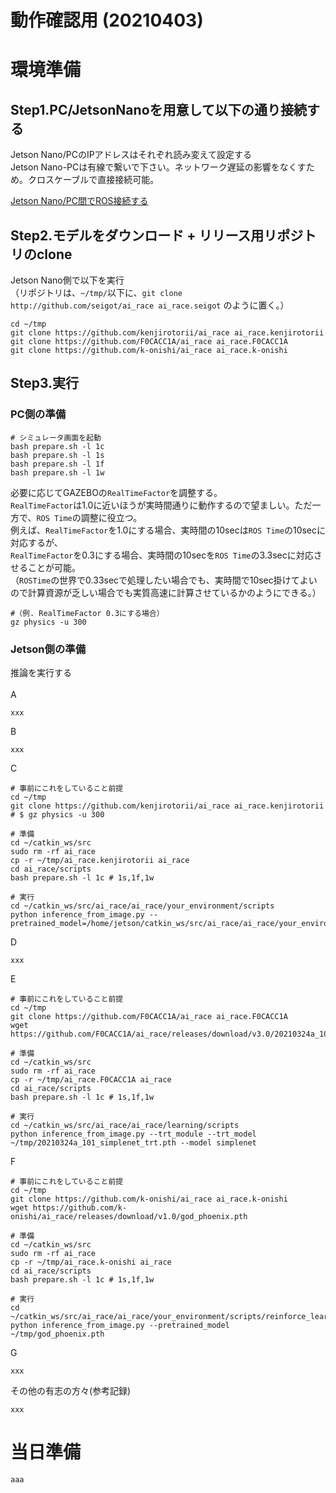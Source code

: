 # 動作確認用 (20210403)

# 環境準備
## Step1.PC/JetsonNanoを用意して以下の通り接続する <br>

Jetson Nano/PCのIPアドレスはそれぞれ読み変えて設定する <br>
Jetson Nano-PCは有線で繋いで下さい。ネットワーク遅延の影響をなくすため。クロスケーブルで直接接続可能。 <br>

[Jetson Nano/PC間でROS接続する](https://qiita.com/seigot/items/a6eaebccfd427bb315b4)

## Step2.モデルをダウンロード + リリース用リポジトリのclone

Jetson Nano側で以下を実行<br>
（リポジトリは、`~/tmp/`以下に、`git clone http://github.com/seigot/ai_race ai_race.seigot` のように置く。）<br>

```
cd ~/tmp
git clone https://github.com/kenjirotorii/ai_race ai_race.kenjirotorii
git clone https://github.com/F0CACC1A/ai_race ai_race.F0CACC1A
git clone https://github.com/k-onishi/ai_race ai_race.k-onishi
```

## Step3.実行

### PC側の準備

```
# シミュレータ画面を起動
bash prepare.sh -l 1c
bash prepare.sh -l 1s
bash prepare.sh -l 1f
bash prepare.sh -l 1w
```

必要に応じてGAZEBOの`RealTimeFactor`を調整する。<br>
`RealTimeFactor`は1.0に近いほうが実時間通りに動作するので望ましい。ただ一方で、`ROS Time`の調整に役立つ。<br>
例えば、`RealTimeFactor`を1.0にする場合、実時間の10secは`ROS Time`の10secに対応するが、<br>
`RealTimeFactor`を0.3にする場合、実時間の10secを`ROS Time`の3.3secに対応させることが可能。<br>
（`ROSTime`の世界で0.33secで処理したい場合でも、実時間で10sec掛けてよいので計算資源が乏しい場合でも実質高速に計算させているかのようにできる。）<br>

```
#（例. RealTimeFactor 0.3にする場合）
gz physics -u 300
```

### Jetson側の準備

推論を実行する<br>
<br>
A

```
xxx
```

B
```
xxx
```

C

```
# 事前にこれをしていること前提
cd ~/tmp
git clone https://github.com/kenjirotorii/ai_race ai_race.kenjirotorii
# $ gz physics -u 300

# 準備
cd ~/catkin_ws/src
sudo rm -rf ai_race
cp -r ~/tmp/ai_race.kenjirotorii ai_race
cd ai_race/scripts
bash prepare.sh -l 1c # 1s,1f,1w

# 実行
cd ~/catkin_ws/src/ai_race/ai_race/your_environment/scripts
python inference_from_image.py --pretrained_model=/home/jetson/catkin_ws/src/ai_race/ai_race/your_environment/models/submit_20210326.pth
```

D

```
xxx
```

E

```
# 事前にこれをしていること前提
cd ~/tmp
git clone https://github.com/F0CACC1A/ai_race ai_race.F0CACC1A
wget https://github.com/F0CACC1A/ai_race/releases/download/v3.0/20210324a_101_simplenet_trt.pth

# 準備
cd ~/catkin_ws/src
sudo rm -rf ai_race
cp -r ~/tmp/ai_race.F0CACC1A ai_race
cd ai_race/scripts
bash prepare.sh -l 1c # 1s,1f,1w

# 実行
cd ~/catkin_ws/src/ai_race/ai_race/learning/scripts
python inference_from_image.py --trt_module --trt_model ~/tmp/20210324a_101_simplenet_trt.pth --model simplenet
```

F

```
# 事前にこれをしていること前提
cd ~/tmp
git clone https://github.com/k-onishi/ai_race ai_race.k-onishi
wget https://github.com/k-onishi/ai_race/releases/download/v1.0/god_phoenix.pth

# 準備
cd ~/catkin_ws/src
sudo rm -rf ai_race
cp -r ~/tmp/ai_race.k-onishi ai_race
cd ai_race/scripts
bash prepare.sh -l 1c # 1s,1f,1w

# 実行
cd ~/catkin_ws/src/ai_race/ai_race/your_environment/scripts/reinforce_learning
python inference_from_image.py --pretrained_model ~/tmp/god_phoenix.pth
```

G

```
xxx
```

その他の有志の方々(参考記録)

```
xxx
```

# 当日準備

```
aaa
```
